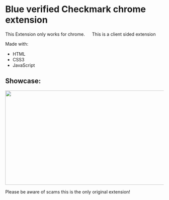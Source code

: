 # Blue verified Checkmark chrome extension
This Extension only works for chrome. <img src="https://cdn.jsdelivr.net/gh/devicons/devicon@latest/icons/chrome/chrome-original.svg" width="15" height="15" />
This is a client sided extension

Made with:
- HTML <img src="https://cdn.jsdelivr.net/gh/devicons/devicon@latest/icons/html5/html5-original.svg" width="15" height="15" />
- CSS3 <img src="https://cdn.jsdelivr.net/gh/devicons/devicon@latest/icons/css3/css3-original.svg" width="15" height="15" />
- JavaScript <img src="https://cdn.jsdelivr.net/gh/devicons/devicon@latest/icons/javascript/javascript-original.svg"  width="15" height="15"/>
          
## Showcase:

<img src="https://github.com/Dyplay/blueverified_checkmark_chrome_extension/blob/main/explaining.gif?raw=true" width="550" height="300">


Please be aware of scams this is the only original extension!
